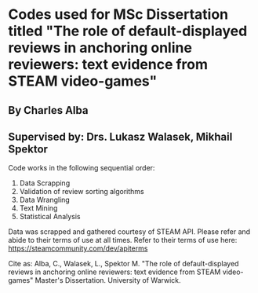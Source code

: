 # Codes used for MSc Dissertation titled "The role of default-displayed reviews in anchoring online reviewers: text evidence from STEAM video-games"

## By Charles Alba

## Supervised by: Drs. Lukasz Walasek, Mikhail Spektor

Code works in the following sequential order:

1. Data Scrapping
2. Validation of review sorting algorithms
3. Data Wrangling
4. Text Mining
5. Statistical Analysis


Data was scrapped and gathered courtesy of STEAM API. Please refer and abide to their terms of use at all times. Refer to their terms of use here: https://steamcommunity.com/dev/apiterms


Cite as: Alba, C., Walasek, L., Spektor M. "The role of default-displayed reviews in anchoring online reviewers: text evidence from STEAM video-games" Master's Dissertation. University of Warwick. 



<script type="text/javascript" id="clustrmaps" src="//clustrmaps.com/map_v2.js?d=nnko53ZagKisQpr4x_nmuX6dLDlkVEwldAIG5KMDQ18&cl=ffffff&w=a"></script>
